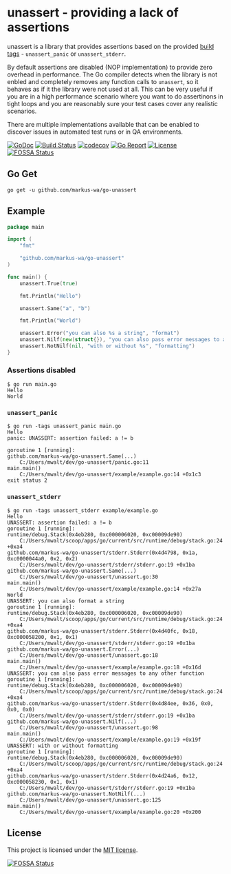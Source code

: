 # unassert - providing a lack of  assertions

unassert is a library that provides assertions based on the provided [build tags](https://www.digitalocean.com/community/tutorials/customizing-go-binaries-with-build-tags) - `unassert_panic` or `unassert_stderr`.

By default assertions are disabled (NOP implementation) to provide zero overhead in performance.
The Go compiler detects when the library is not enbled and completely removes any function calls to `unassert`, so it behaves as if it the library were not used at all.
This can be very useful if you are in a high performance scenario where you want to do assertinons in tight loops and you are reasonably sure your test cases cover any realistic scenarios.

There are multiple implementations available that can be enabled to discover issues in automated test runs or in QA environments.

[![GoDoc](https://godoc.org/github.com/markus-wa/go-unassert?status.svg)](https://godoc.org/github.com/markus-wa/go-unassert)
[![Build Status](https://travis-ci.com/markus-wa/go-unassert.svg?branch=master)](https://travis-ci.com/markus-wa/go-unassert)
[![codecov](https://codecov.io/gh/markus-wa/go-unassert/branch/master/graph/badge.svg)](https://codecov.io/gh/markus-wa/go-unassert)
[![Go Report](https://goreportcard.com/badge/github.com/markus-wa/go-unassert)](https://goreportcard.com/report/github.com/markus-wa/go-unassert)
[![License](https://img.shields.io/badge/license-MIT-blue.svg?style=flat)](LICENSE.md)
[![FOSSA Status](https://app.fossa.io/api/projects/git%2Bgithub.com%2Fmarkus-wa%2Fgo-unassert.svg?type=shield)](https://app.fossa.io/projects/git%2Bgithub.com%2Fmarkus-wa%2Fgo-unassert?ref=badge_shield)

## Go Get

    go get -u github.com/markus-wa/go-unassert

## Example

```go
package main

import (
	"fmt"

	"github.com/markus-wa/go-unassert"
)

func main() {
	unassert.True(true)

	fmt.Println("Hello")

	unassert.Same("a", "b")

	fmt.Println("World")

	unassert.Error("you can also %s a string", "format")
	unassert.Nilf(new(struct{}), "you can also pass error messages to any other function")
	unassert.NotNilf(nil, "with or without %s", "formatting")
}
```

### Assertions disabled

```
$ go run main.go
Hello
World
```

### `unassert_panic`

```
$ go run -tags unassert_panic main.go
Hello
panic: UNASSERT: assertion failed: a != b

goroutine 1 [running]:
github.com/markus-wa/go-unassert.Same(...)
    C:/Users/mwalt/dev/go-unassert/panic.go:11
main.main()
    C:/Users/mwalt/dev/go-unassert/example/example.go:14 +0x1c3
exit status 2
```

### `unassert_stderr`

```
$ go run -tags unassert_stderr example/example.go
Hello
UNASSERT: assertion failed: a != b
goroutine 1 [running]:
runtime/debug.Stack(0x4eb280, 0xc000006020, 0xc00009de90)
    C:/Users/mwalt/scoop/apps/go/current/src/runtime/debug/stack.go:24 +0xa4
github.com/markus-wa/go-unassert/stderr.Stderr(0x4d4798, 0x1a, 0xc0000044a0, 0x2, 0x2)
    C:/Users/mwalt/dev/go-unassert/stderr/stderr.go:19 +0x1ba
github.com/markus-wa/go-unassert.Same(...)
    C:/Users/mwalt/dev/go-unassert/unassert.go:30
main.main()
    C:/Users/mwalt/dev/go-unassert/example/example.go:14 +0x27a
World
UNASSERT: you can also format a string
goroutine 1 [running]:
runtime/debug.Stack(0x4eb280, 0xc000006020, 0xc00009de90)
    C:/Users/mwalt/scoop/apps/go/current/src/runtime/debug/stack.go:24 +0xa4
github.com/markus-wa/go-unassert/stderr.Stderr(0x4d40fc, 0x18, 0xc000058200, 0x1, 0x1)
    C:/Users/mwalt/dev/go-unassert/stderr/stderr.go:19 +0x1ba
github.com/markus-wa/go-unassert.Error(...)
    C:/Users/mwalt/dev/go-unassert/unassert.go:18
main.main()
    C:/Users/mwalt/dev/go-unassert/example/example.go:18 +0x16d
UNASSERT: you can also pass error messages to any other function
goroutine 1 [running]:
runtime/debug.Stack(0x4eb280, 0xc000006020, 0xc00009de90)
    C:/Users/mwalt/scoop/apps/go/current/src/runtime/debug/stack.go:24 +0xa4
github.com/markus-wa/go-unassert/stderr.Stderr(0x4d84ee, 0x36, 0x0, 0x0, 0x0)
    C:/Users/mwalt/dev/go-unassert/stderr/stderr.go:19 +0x1ba
github.com/markus-wa/go-unassert.Nilf(...)
    C:/Users/mwalt/dev/go-unassert/unassert.go:98
main.main()
    C:/Users/mwalt/dev/go-unassert/example/example.go:19 +0x19f
UNASSERT: with or without formatting
goroutine 1 [running]:
runtime/debug.Stack(0x4eb280, 0xc000006020, 0xc00009de90)
    C:/Users/mwalt/scoop/apps/go/current/src/runtime/debug/stack.go:24 +0xa4
github.com/markus-wa/go-unassert/stderr.Stderr(0x4d24a6, 0x12, 0xc000058230, 0x1, 0x1)
    C:/Users/mwalt/dev/go-unassert/stderr/stderr.go:19 +0x1ba
github.com/markus-wa/go-unassert.NotNilf(...)
    C:/Users/mwalt/dev/go-unassert/unassert.go:125
main.main()
    C:/Users/mwalt/dev/go-unassert/example/example.go:20 +0x200
```


## License

This project is licensed under the [MIT license](LICENSE.md).

[![FOSSA Status](https://app.fossa.io/api/projects/git%2Bgithub.com%2Fmarkus-wa%2Fgo-unassert.svg?type=large)](https://app.fossa.io/projects/git%2Bgithub.com%2Fmarkus-wa%2Fgo-unassert?ref=badge_large)
